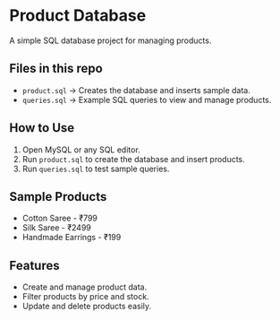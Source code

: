 # Product Database 

A simple SQL database project for managing products.

##  Files in this repo
- `product.sql` → Creates the database and inserts sample data.
- `queries.sql` → Example SQL queries to view and manage products.

## How to Use
1. Open MySQL or any SQL editor.
2. Run `product.sql` to create the database and insert products.
3. Run `queries.sql` to test sample queries.

##  Sample Products
- Cotton Saree - ₹799
- Silk Saree - ₹2499
- Handmade Earrings - ₹199

##  Features
- Create and manage product data.
- Filter products by price and stock.
- Update and delete products easily.

